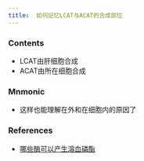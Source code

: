 ```yaml
---
title:  如何记忆LCAT与ACAT的合成部位
--- 
```


### Contents
- LCAT由肝细胞合成
- ACAT由所在细胞合成
### Mnmonic
- 这样也能理解在外和在细胞内的原因了
### References
- [哪些酶可以产生溶血磷酯](/哪些酶可以产生溶血磷酯)

